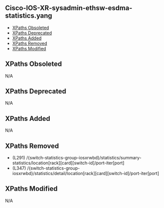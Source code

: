 ## Cisco-IOS-XR-sysadmin-ethsw-esdma-statistics.yang

- [XPaths Obsoleted](#xpaths-obsoleted)
- [XPaths Deprecated](#xpaths-deprecated)
- [XPaths Added](#xpaths-added)
- [XPaths Removed](#xpaths-removed)
- [XPaths Modified](#xpaths-modified)

## XPaths Obsoleted

N/A

## XPaths Deprecated

N/A

## XPaths Added

N/A

## XPaths Removed

- (L291)	/{switch-statistics-group-iosxrwbd}/statistics/summary-statistics/location[rack][card][switch-id]/port-iter[port]
- (L347)	/{switch-statistics-group-iosxrwbd}/statistics/detail/location[rack][card][switch-id]/port-iter[port]

## XPaths Modified

N/A

